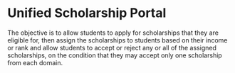 # Unified Scholarship Portal

The objective is to allow students to apply for scholarships that they are eligible for, then assign the scholarships to students based on their income or rank and allow students to accept or reject any or all of the assigned scholarships, on the condition that they may accept only one scholarship from each domain. 
